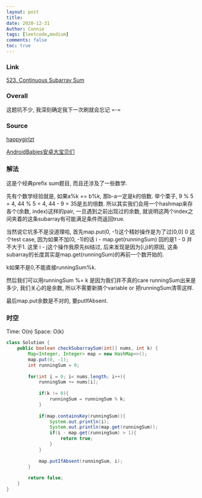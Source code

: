 ```yaml
---
layout: post
title: 
date: 2020-12-31
Author: Connie 
tags: [leetcode,medium]
comments: false
toc: true
---
```

### Link
[523. Continuous Subarray Sum](https://leetcode.com/problems/continuous-subarray-sum/)

### Overall
这题坑不少, 我深刻确定我下一次刷就会忘记 =-=

### Source
[happygirlzt](https://www.youtube.com/watch?v=C2xC-EnvpaQ)

[AndroidBabies安卓大宝贝们](https://www.youtube.com/watch?v=lAan667yWQ4)

### 解法
这是个经典prefix sum题目, 而且还涉及了一些数学. 

先有个数学经验就是, 如果a%k == b%k, 那b-a一定是k的倍数. 举个栗子, 9 % 5 = 4, 44 % 5 = 4, 44 - 9 = 35是五的倍数. 所以其实我们会用一个hashmap来存各个(余数, index)这样的pair, 一旦遇到之前出现过的余数, 就说明这两个index之间夹着的这条subarray有可能满足条件而返回true.

当然说它坑多不是没道理哈, 首先map.put(0, -1)这个精妙操作是为了过[0,0] 0 这个test case, 因为如果不加(0, -1)的话 i - map.get(runningSum) 回的是1 - 0 并不大于1. 这里 i - j这个操作我原先纠结过, 后来发现是因为[i,j)的原因, 这条subarray的长度其实是map.get(runningSum)的再前一个数开始的.

k如果不是0,不能直接runningSum%k.

然后我们可以用runningSum %= k 是因为我们并不真的care runningSum出来是多少, 我们关心的是余数, 所以不需要新搞个variable or 把runningSum清零这样.

最后map.put余数是不对的, 要putIfAbsent.

### 时空
Time: O(n) Space: O(k)

```java
class Solution {
    public boolean checkSubarraySum(int[] nums, int k) {
        Map<Integer, Integer> map = new HashMap<>();
        map.put(0, -1);
        int runningSum = 0;
        
        for(int i = 0; i< nums.length; i++){
            runningSum += nums[i];
            
            if(k != 0){
                runningSum = runningSum % k;
            }
            
            if(map.containsKey(runningSum)){
                System.out.println(i);
                System.out.println(map.get(runningSum));
                if(i - map.get(runningSum) > 1){
                    return true;
                }
            }
            
            map.putIfAbsent(runningSum, i);
        }
        
        return false;
    }
}
```
